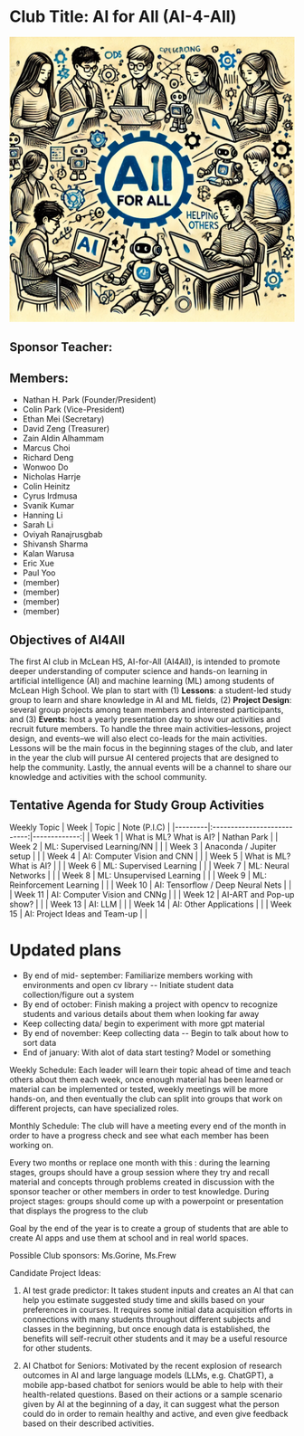 [//]: # "[Comment](https://markdown.land/markdown-cheat-sheet#links-in-markdown)"
[//]: # "https://markdown.land/markdown-code-block"
[//]: # "https://markdown.land/readme-md"

# **Club Title: AI for All (AI-4-All)**

![alt text](https://github.com/npakr/AI_4_All/blob/main/AI4All-Logo.webp "AI-4-All Logo")

## Sponsor Teacher:

## Members:
- Nathan H. Park (Founder/President)
- Colin Park (Vice-President)
- Ethan Mei (Secretary)
- David Zeng (Treasurer)
- Zain Aldin Alhammam 
- Marcus Choi 
- Richard Deng 
- Wonwoo Do 
- Nicholas Harrje 
- Colin Heinitz 
- Cyrus Irdmusa 
- Svanik Kumar 
- Hanning Li 
- Sarah Li 
- Oviyah Ranajrusgbab
- Shivansh Sharma
- Kalan Warusa
- Eric Xue
- Paul Yoo
-  (member)
-  (member)
-  (member)
-  (member)
## Objectives of AI4All

The first AI club in McLean HS, AI-for-All (AI4All), is intended to promote deeper understanding of computer science and hands-on learning in artificial intelligence (AI) and machine learning (ML) among students of McLean High School. We plan to start with (1) **Lessons**: a student-led study group to learn and share knowledge in AI and ML fields, (2) **Project Design**: several group projects among team members and interested participants, and (3) **Events**: host a yearly presentation day to show our activities and recruit future members. To handle the three main activities–lessons, project design, and events–we will also elect co-leads for the main activities. Lessons will be the main focus in the beginning stages of the club, and later in the year the club will pursue AI centered projects that are designed to help the community. Lastly, the annual events will be a channel to share our knowledge and activities with the school community. 



## Tentative Agenda for Study Group Activities

Weekly	Topic
|   Week  |           Topic             | Note (P.I.C) |
|---------|:---------------------------:|-------------:|
| Week 1  | What is ML? What is AI?     |  Nathan Park |
| Week 2  | ML: Supervised Learning/NN  |              |
| Week 3  | Anaconda / Jupiter setup    |              |
| Week 4  | AI: Computer Vision and CNN |              |
| Week 5  | What is ML? What is AI?      |              |
| Week 6  | ML: Supervised Learning   |              |
| Week 7  | ML: Neural Networks   |              |
| Week 8  | ML: Unsupervised Learning  |              |
| Week 9  | ML: Reinforcement Learning |              |
| Week 10  | AI: Tensorflow / Deep Neural Nets |              |
| Week 11  | AI: Computer Vision and CNNg |              |
| Week 12  | AI-ART and Pop-up show? |              |
| Week 13  | AI: LLM |              |
| Week 14  | AI: Other Applications |               |
| Week 15  | AI: Project Ideas and Team-up |              |

[//]:# "AI: Transformer and Generative Models"

# Updated plans
- By end of mid- september: Familiarize members working with environments and open cv library
  -- Initiate student data collection/figure out a system
- By end of october: Finish making a project with opencv to recognize students and various details about them when looking far away
- Keep collecting data/ begin to experiment with more gpt material
- By end of november: Keep collecting data
-- Begin to talk about how to sort data
- End of january: With alot of data start testing? Model or something


Weekly Schedule: Each leader will learn their topic ahead of time and teach others about them each week, once enough material has been learned or material can be implemented or tested, weekly meetings will be more hands-on, and then eventually the club can split into groups that work on different projects, can have specialized roles. 

Monthly Schedule: The club will have a meeting every end of the month in order to have a progress check and see what each member has been working on. 

Every two months or replace one month with this : during the learning stages, groups should have a group session where they try and recall material and concepts through problems created in discussion with the sponsor teacher or other members in order to test knowledge. During project stages: groups should come up with a powerpoint or presentation that displays the progress to the club

[//]: # "Every three months: (If sponsor is Ms.Frew) Ms.Frew teaching session or advising time, what members could focus on and learn. (These sessions could be learning sessions too if possible)"

Goal by the end of the year is to create a group of students that are able to create AI apps and use them at school and in real world spaces.

Possible Club sponsors: Ms.Gorine, Ms.Frew 

Candidate Project Ideas: 
1.	AI test grade predictor:
It takes student inputs and creates an AI that can help you estimate suggested study time and skills based on your preferences in courses. It requires some initial data acquisition efforts in connections with many students throughout different subjects and classes in the beginning, but once enough data is established, the benefits will self-recruit other students and it may be a useful resource for other students.

2.	AI Chatbot for Seniors: 
Motivated by the recent explosion of research outcomes in AI and large language models (LLMs, e.g. ChatGPT), a mobile app-based chatbot for seniors would be able to help with their health-related questions. Based on their actions or a sample scenario given by AI at the beginning of a day, it can suggest what the person could do in order to remain healthy and active, and even give feedback based on their described activities.
